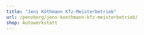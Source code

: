 ```yaml
---
title: "Jens Köthmann Kfz-Meisterbetrieb"
url: /penzberg/jens-koethmann-kfz-meisterbetrieb/
shop: Autowerkstatt
---
```

